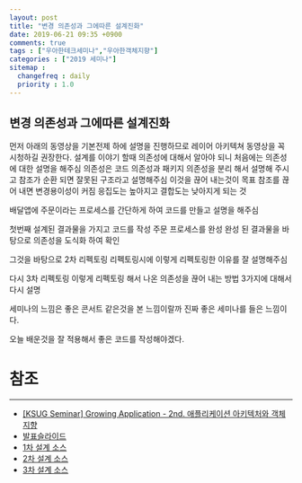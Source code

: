 ```yaml
---
layout: post
title: "변경 의존성과 그에따른 설계진화"
date: 2019-06-21 09:35 +0900
comments: true
tags : ["우아한테크세미나","우아한객체지향"]
categories : ["2019 세미나"]
sitemap :
  changefreq : daily
  priority : 1.0
---
```


## 변경 의존성과 그에따른 설계진화 

먼저 아래의 동영상을 기본전제 하에 설명을 진행하므로 레이어 아키텍쳐 동영상을 꼭 시청하길 권장한다.
설계를 이야기 할때 의존성에 대해서 알아야 되니 처음에는 의존성에 대한 설명을 해주심
의존성은 코드 의존성과 패키지 의존성을 분리 해서 설명해 주시고 
참조가 순환 되면 잘못된 구조라고 설명해주심 이것을 끊어 내는것이 목표
참조를 끊어 내면 변경용이성이 커짐 응집도는 높아지고 결합도는 낮아지게 되는 것

배달앱에 주문이라는 프로세스를 간단하게 하여 코드를 만들고 설명을 해주심

첫번째 설계된 결과물을 가지고 코드를 작성 주문 프로세스를 완성 완성 된 결과물을 바탕으로 의존성을 도식화 하여 확인

그것을 바탕으로 2차 리펙토링 리펙토링시에 이렇게 리펙토링한 이유를 잘 설명해주심

다시 3차 리펙토링 이렇게 리펙토링 해서 나온 의존성을 끊어 내는 방법 3가지에 대해서 다시 설명

세미나의 느낌은 좋은 콘서트 같은것을 본 느낌이랄까 진짜 좋은 세미나를 들은 느낌이다. 
 
오늘 배운것을 잘 적용해서 좋은 코드를 작성해야겠다. 
 
 


# 참조
-----
* [[KSUG Seminar] Growing Application - 2nd. 애플리케이션 아키텍처와 객체지향](https://www.youtube.com/watch?reload=9&v=26S4VFUWlJM)
* [발표슬라이드](https://www.slideshare.net/baejjae93/ss-150432699)
* [1차 설계 소스](https://github.com/eternity-oop/Woowahan-OO-01-object-reference)
* [2차 설계 소스](https://github.com/eternity-oop/Woowahan-OO-02-domain-service)
* [3차 설계 소스](https://github.com/eternity-oop/Woowahan-OO-03-domain-event)

